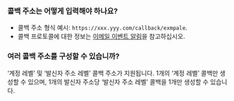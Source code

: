 [](id:que1) 
### 콜백 주소는 어떻게 입력해야 하나요?
- 콜백 주소 형식 예시: `https://xxx.yyy.com/callback/exmpale`.
- 콜백 프로토콜에 대한 정보는 [이메일 이벤트 알림](https://intl.cloud.tencent.com/document/product/1084/39492)을 참고하십시오.

[](id:que2) 
### 여러 콜백 주소를 구성할 수 있습니까?
‘계정 레벨’ 및 ‘발신자 주소 레벨’ 콜백 주소가 지원됩니다. 1개의 ‘계정 레벨’ 콜백만 생성할 수 있으며, 1개의 발신자 주소당 ‘발신자 주소 레벨’ 콜백을 1개만 생성할 수 있습니다.
